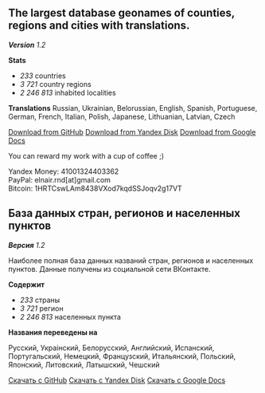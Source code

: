 ## The largest database geonames of counties, regions and cities with translations.
_**Version**_  _1.2_


**Stats**
- _233_ countries
- _3 721_ country regions
- _2 246 813_ inhabited localities

**Translations**
Russian, Ukrainian, Belorussian, English, Spanish,
Portuguese, German, French, Italian, Polish,
Japanese, Lithuanian, Latvian, Czech

[Download from GitHub](https://github.com/x88/i18nGeoDB/archive/master.zip)
[Download from Yandex Disk](http://yadi.sk/d/D7dnnpFBDwkHr)
[Download from Google Docs](https://drive.google.com/file/d/0BwgW554ipNgbMkJueVpQc1ZZMWs)

You can reward my work with a cup of coffee ;)

  Yandex Money: 41001324403362                   
  PayPal: elnair.rnd[at]gmail.com                  
  Bitcoin: 1HRTCswLAm8438VXod7kqdSSJoqv2g17VT



## База данных стран, регионов и населенных пунктов

_**Версия**_  _1.2_

Наиболее полная база данных названий стран, регионов и населенных пунктов. Данные получены из социальной сети ВКонтакте.

**Содержит**
- _233_ страны
- _3 721_ регион
- _2 246 813_ населенных пункта

**Названия переведены на**

Русский, Украiнский, Белорусский, Английский, Испанский,
Португальский, Немецкий, Французский, Итальянский, Польский,
Японский, Литовский, Латышский, Чешский

[Скачать с GitHub](https://github.com/x88/i18nGeoDB/archive/master.zip)
[Скачать с Yandex Disk](http://yadi.sk/d/D7dnnpFBDwkHr)
[Скачать с Google Docs](https://drive.google.com/file/d/0BwgW554ipNgbMkJueVpQc1ZZMWs)

  


